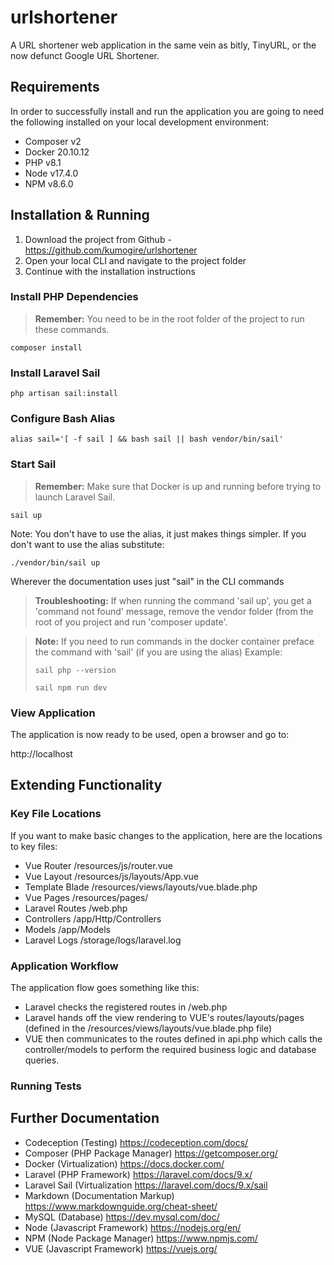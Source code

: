 # urlshortener
A URL shortener web application in the same vein as bitly, TinyURL, or the now defunct Google URL Shortener.

## Requirements

In order to successfully install and run the application you are going to need the following installed on your local development environment:

- Composer v2
- Docker 20.10.12
- PHP v8.1
- Node v17.4.0
- NPM v8.6.0

## Installation & Running

1. Download the project from Github - https://github.com/kumogire/urlshortener
2. Open your local CLI and navigate to the project folder
3. Continue with the installation instructions

### Install PHP Dependencies

> **Remember:** You need to be in the root folder of the project to run these commands.

```console
composer install
```

### Install Laravel Sail

```console
php artisan sail:install
```

### Configure Bash Alias

```console
alias sail='[ -f sail ] && bash sail || bash vendor/bin/sail'
```

### Start Sail

> **Remember:** Make sure that Docker is up and running before trying to launch Laravel Sail.

```console
sail up
```

Note: You don't have to use the alias, it just makes things simpler. If you don't want to use the alias substitute:

```console
./vendor/bin/sail up
```

Wherever the documentation uses just "sail" in the CLI commands

> **Troubleshooting:** If when running the command 'sail up', you get a 'command not found' message, remove the vendor folder (from the root of you project and run 'composer update'.

> **Note:** If you need to run commands in the docker container preface the command with 'sail' (if you are using the alias)
> Example:
> ```console
> sail php --version
> 
> sail npm run dev
> ```

### View Application
The application is now ready to be used, open a browser and go to:

http://localhost

## Extending Functionality

### Key File Locations
If you want to make basic changes to the application, here are the locations to key files:

- Vue Router /resources/js/router.vue
- Vue Layout /resources/js/layouts/App.vue
- Template Blade /resources/views/layouts/vue.blade.php
- Vue Pages /resources/pages/
- Laravel Routes /web.php
- Controllers /app/Http/Controllers
- Models /app/Models
- Laravel Logs /storage/logs/laravel.log

### Application Workflow
The application flow goes something like this:

- Laravel checks the registered routes in /web.php
- Laravel hands off the view rendering to VUE's routes/layouts/pages (defined in the /resources/views/layouts/vue.blade.php file)
- VUE then communicates to the routes defined in api.php which calls the controller/models to perform the required business logic and database queries.

### Running Tests


## Further Documentation

- Codeception (Testing) https://codeception.com/docs/
- Composer (PHP Package Manager) https://getcomposer.org/
- Docker (Virtualization) https://docs.docker.com/
- Laravel (PHP Framework) https://laravel.com/docs/9.x/
- Laravel Sail (Virtualization https://laravel.com/docs/9.x/sail
- Markdown (Documentation Markup) https://www.markdownguide.org/cheat-sheet/
- MySQL (Database) https://dev.mysql.com/doc/
- Node (Javascript Framework) https://nodejs.org/en/
- NPM (Node Package Manager) https://www.npmjs.com/
- VUE (Javascript Framework) https://vuejs.org/

